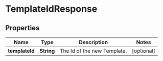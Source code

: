# TemplateIdResponse

## Properties
Name | Type | Description | Notes
------------ | ------------- | ------------- | -------------
**templateId** | **String** | The Id of the new Template. |  [optional]
